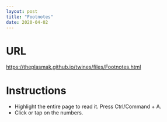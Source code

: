 ```yaml
---
layout: post
title: "Footnotes"
date: 2020-04-02
---
```

# URL
https://theplasmak.github.io/twines/files/Footnotes.html

# Instructions
- Highlight the entire page to read it. Press Ctrl/Command + A.
- Click or tap on the numbers.
